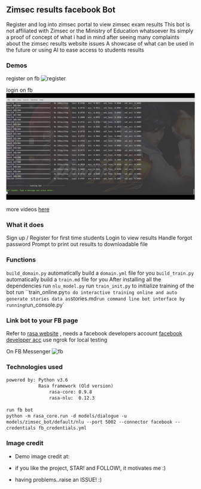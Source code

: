 ## Zimsec results facebook Bot
Register and log into zimsec portal to view zimsec exam results
This bot is not affiliated with Zimsec or the Ministry of Education whatsoever
Its simply a proof of concept of what i had in mind after seeing many complaints about the zimsec results website issues
A showcase of what can be used in the future or using AI to ease access to students results

### Demos
register on fb
![register](images/reg.gif)

login on fb
![login](images/login.gif)

more videos [here](images/)

### What it does
Sign up / Register for first time students
Login to view results
Handle forgot password
Prompt to print out results to downloadable file

### Functions
`build_domain.py` automatically build a `domain.yml` file for you
`build_train.py` automatically build a `train.md` file for you
After installing all the dependencies
run `nlu_model.py`
run `train_init.py` to initialize training of the bot
run ``train_online.py` to do interactive training online and auto generate stories data as `stories.md`
run command line bot interface by running `run_console.py`

### Link bot to your FB page
Refer to [rasa website](https://legacy-docs.rasa.com/docs/core/0.9.8/connectors/#facebook-messenger-setup) , needs a facebook developers account
[facebook developer acc](https://developers.facebook.com/)
use ngrok for local testing

On FB Messenger
![fb](images/facebook.gif)

### Technologies used
```buildoutcfg
powered by: Python v3.6
            Rasa framework (Old version)
                rasa-core: 0.9.8
                rasa-nlu:  0.12.3

run fb bot
python -m rasa_core.run -d models/dialogue -u models/zimsec_bot/default/nlu --port 5002 --connector facebook --credentials fb_credentials.yml

```
### Image credit
- Demo image credit at: [](https://zimtrending.co.zw/2020/01/18/pic-waddilove-high-school-wizkid-36-points-zimsec-alevel-2019/)

- if you like the project, STAR! and FOLLOW!, it motivates me :)
- having problems..raise an ISSUE! :)
